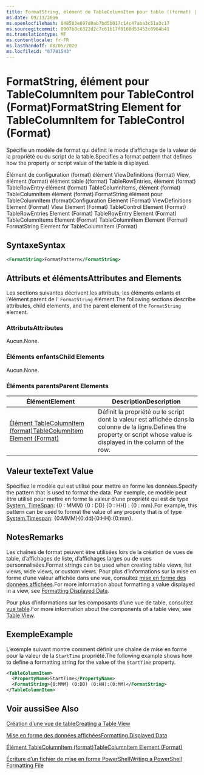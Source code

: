 ```yaml
---
title: FormatString, élément de TableColumnItem pour table ((format) | Microsoft Docs
ms.date: 09/13/2016
ms.openlocfilehash: 848583e697d0ab7bd5b017c14c47aba3c51a3c17
ms.sourcegitcommit: 0907b8c6322d2c7c61b17f8168d53452c8964b41
ms.translationtype: MT
ms.contentlocale: fr-FR
ms.lasthandoff: 08/05/2020
ms.locfileid: "87781543"
---
```

# <a name="formatstring-element-for-tablecolumnitem-for-tablecontrol-format"></a><span data-ttu-id="f0f4a-102">FormatString, élément pour TableColumnItem pour TableControl (Format)</span><span class="sxs-lookup"><span data-stu-id="f0f4a-102">FormatString Element for TableColumnItem for TableControl (Format)</span></span>

<span data-ttu-id="f0f4a-103">Spécifie un modèle de format qui définit le mode d’affichage de la valeur de la propriété ou du script de la table.</span><span class="sxs-lookup"><span data-stu-id="f0f4a-103">Specifies a format pattern that defines how the property or script value of the table is displayed.</span></span>

<span data-ttu-id="f0f4a-104">Élément de configuration (format) élément ViewDefinitions (format) View, élément (format) élément table ((format) TableRowEntries, élément (format) TableRowEntry élément (format) TableColumnItems, élément (format) TableColumnItem élément (format) FormatString élément pour TableColumnItem (format)</span><span class="sxs-lookup"><span data-stu-id="f0f4a-104">Configuration Element (Format) ViewDefinitions Element (Format) View Element (Format) TableControl Element (Format) TableRowEntries Element (Format) TableRowEntry Element (Format) TableColumnItems Element (Format) TableColumnItem Element (Format) FormatString Element for TableColumnItem (Format)</span></span>

## <a name="syntax"></a><span data-ttu-id="f0f4a-105">Syntaxe</span><span class="sxs-lookup"><span data-stu-id="f0f4a-105">Syntax</span></span>

```xml
<FormatString>FormatPattern</FormatString>
```

## <a name="attributes-and-elements"></a><span data-ttu-id="f0f4a-106">Attributs et éléments</span><span class="sxs-lookup"><span data-stu-id="f0f4a-106">Attributes and Elements</span></span>

<span data-ttu-id="f0f4a-107">Les sections suivantes décrivent les attributs, les éléments enfants et l’élément parent de l' `FormatString` élément.</span><span class="sxs-lookup"><span data-stu-id="f0f4a-107">The following sections describe attributes, child elements, and the parent element of the `FormatString` element.</span></span>

### <a name="attributes"></a><span data-ttu-id="f0f4a-108">Attributs</span><span class="sxs-lookup"><span data-stu-id="f0f4a-108">Attributes</span></span>

<span data-ttu-id="f0f4a-109">Aucun.</span><span class="sxs-lookup"><span data-stu-id="f0f4a-109">None.</span></span>

### <a name="child-elements"></a><span data-ttu-id="f0f4a-110">Éléments enfants</span><span class="sxs-lookup"><span data-stu-id="f0f4a-110">Child Elements</span></span>

<span data-ttu-id="f0f4a-111">Aucun.</span><span class="sxs-lookup"><span data-stu-id="f0f4a-111">None.</span></span>

### <a name="parent-elements"></a><span data-ttu-id="f0f4a-112">Éléments parents</span><span class="sxs-lookup"><span data-stu-id="f0f4a-112">Parent Elements</span></span>

|<span data-ttu-id="f0f4a-113">Élément</span><span class="sxs-lookup"><span data-stu-id="f0f4a-113">Element</span></span>|<span data-ttu-id="f0f4a-114">Description</span><span class="sxs-lookup"><span data-stu-id="f0f4a-114">Description</span></span>|
|-------------|-----------------|
|[<span data-ttu-id="f0f4a-115">Élément TableColumnItem (format)</span><span class="sxs-lookup"><span data-stu-id="f0f4a-115">TableColumnItem Element (Format)</span></span>](./tablecolumnitem-element-for-tablecolumnitems-for-tablecontrol-format.md)|<span data-ttu-id="f0f4a-116">Définit la propriété ou le script dont la valeur est affichée dans la colonne de la ligne.</span><span class="sxs-lookup"><span data-stu-id="f0f4a-116">Defines the property or script whose value is displayed in the column of the row.</span></span>|

## <a name="text-value"></a><span data-ttu-id="f0f4a-117">Valeur texte</span><span class="sxs-lookup"><span data-stu-id="f0f4a-117">Text Value</span></span>

<span data-ttu-id="f0f4a-118">Spécifiez le modèle qui est utilisé pour mettre en forme les données.</span><span class="sxs-lookup"><span data-stu-id="f0f4a-118">Specify the pattern that is used to format the data.</span></span> <span data-ttu-id="f0f4a-119">Par exemple, ce modèle peut être utilisé pour mettre en forme la valeur d’une propriété qui est de type [System. TimeSpan](/dotnet/api/System.TimeSpan): {0 : MMM} {0 : DD} {0 : HH} : {0 : mm}.</span><span class="sxs-lookup"><span data-stu-id="f0f4a-119">For example, this pattern can be used to format the value of any property that is of type [System.Timespan](/dotnet/api/System.TimeSpan): {0:MMM}{0:dd}{0:HH}:{0:mm}.</span></span>

## <a name="remarks"></a><span data-ttu-id="f0f4a-120">Notes</span><span class="sxs-lookup"><span data-stu-id="f0f4a-120">Remarks</span></span>

<span data-ttu-id="f0f4a-121">Les chaînes de format peuvent être utilisées lors de la création de vues de table, d’affichages de liste, d’affichages larges ou de vues personnalisées.</span><span class="sxs-lookup"><span data-stu-id="f0f4a-121">Format strings can be used when creating table views, list views, wide views, or custom views.</span></span> <span data-ttu-id="f0f4a-122">Pour plus d’informations sur la mise en forme d’une valeur affichée dans une vue, consultez [mise en forme des données affichées](./formatting-displayed-data.md).</span><span class="sxs-lookup"><span data-stu-id="f0f4a-122">For more information about formatting a value displayed in a view, see [Formatting Displayed Data](./formatting-displayed-data.md).</span></span>

<span data-ttu-id="f0f4a-123">Pour plus d’informations sur les composants d’une vue de table, consultez [vue table](./creating-a-table-view.md).</span><span class="sxs-lookup"><span data-stu-id="f0f4a-123">For more information about the components of a table view, see [Table View](./creating-a-table-view.md).</span></span>

## <a name="example"></a><span data-ttu-id="f0f4a-124">Exemple</span><span class="sxs-lookup"><span data-stu-id="f0f4a-124">Example</span></span>

<span data-ttu-id="f0f4a-125">L’exemple suivant montre comment définir une chaîne de mise en forme pour la valeur de la `StartTime` propriété.</span><span class="sxs-lookup"><span data-stu-id="f0f4a-125">The following example shows how to define a formatting string for the value of the `StartTime` property.</span></span>

```xml
<TableColumnItem>
  <PropertyName>StartTime</PropertyName>
  <FormatString>{0:MMM} (0:DD) (0:HH):(0:MM)</FormatString>
</TableColumnItem>
```

## <a name="see-also"></a><span data-ttu-id="f0f4a-126">Voir aussi</span><span class="sxs-lookup"><span data-stu-id="f0f4a-126">See Also</span></span>

[<span data-ttu-id="f0f4a-127">Création d’une vue de table</span><span class="sxs-lookup"><span data-stu-id="f0f4a-127">Creating a Table View</span></span>](./creating-a-table-view.md)

[<span data-ttu-id="f0f4a-128">Mise en forme des données affichées</span><span class="sxs-lookup"><span data-stu-id="f0f4a-128">Formatting Displayed Data</span></span>](./formatting-displayed-data.md)

[<span data-ttu-id="f0f4a-129">Élément TableColumnItem (format)</span><span class="sxs-lookup"><span data-stu-id="f0f4a-129">TableColumnItem Element (Format)</span></span>](./tablecolumnitem-element-for-tablecolumnitems-for-tablecontrol-format.md)

[<span data-ttu-id="f0f4a-130">Écriture d’un fichier de mise en forme PowerShell</span><span class="sxs-lookup"><span data-stu-id="f0f4a-130">Writing a PowerShell Formatting File</span></span>](./writing-a-powershell-formatting-file.md)
